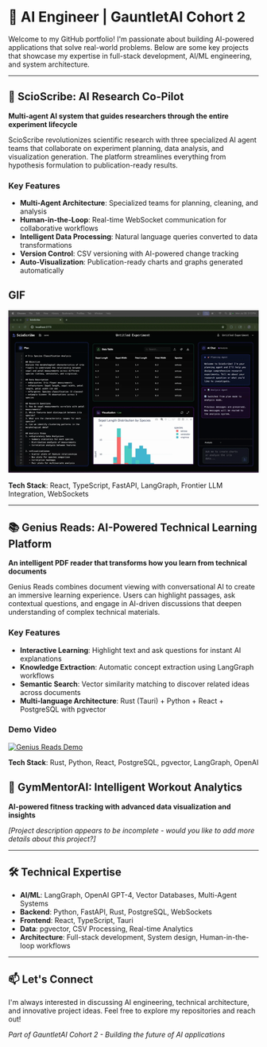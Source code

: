 # 🚀 AI Engineer | GauntletAI Cohort 2

Welcome to my GitHub portfolio! I'm passionate about building AI-powered applications that solve real-world problems. Below are some key projects that showcase my expertise in full-stack development, AI/ML engineering, and system architecture.

---

## 🔬 ScioScribe: AI Research Co-Pilot

**Multi-agent AI system that guides researchers through the entire experiment lifecycle**

ScioScribe revolutionizes scientific research with three specialized AI agent teams that collaborate on experiment planning, data analysis, and visualization generation. The platform streamlines everything from hypothesis formulation to publication-ready results.

### Key Features
- **Multi-Agent Architecture**: Specialized teams for planning, cleaning, and analysis
- **Human-in-the-Loop**: Real-time WebSocket communication for collaborative workflows
- **Intelligent Data Processing**: Natural language queries converted to data transformations
- **Version Control**: CSV versioning with AI-powered change tracking
- **Auto-Visualization**: Publication-ready charts and graphs generated automatically

## GIF 
![ScioScribe](/Scioscribe.gif)

**Tech Stack**: React, TypeScript, FastAPI, LangGraph, Frontier LLM Integration, WebSockets

---

## 📚 Genius Reads: AI-Powered Technical Learning Platform

**An intelligent PDF reader that transforms how you learn from technical documents**

Genius Reads combines document viewing with conversational AI to create an immersive learning experience. Users can highlight passages, ask contextual questions, and engage in AI-driven discussions that deepen understanding of complex technical materials.

### Key Features
- **Interactive Learning**: Highlight text and ask questions for instant AI explanations
- **Knowledge Extraction**: Automatic concept extraction using LangGraph workflows
- **Semantic Search**: Vector similarity matching to discover related ideas across documents
- **Multi-language Architecture**: Rust (Tauri) + Python + React + PostgreSQL with pgvector

### Demo Video
[![Genius Reads Demo](https://img.youtube.com/vi/ZiwywinU1I4/0.jpg)](https://www.youtube.com/watch?v=ZiwywinU1I4)

**Tech Stack**: Rust, Python, React, PostgreSQL, pgvector, LangGraph, OpenAI

## 💪 GymMentorAI: Intelligent Workout Analytics

**AI-powered fitness tracking with advanced data visualization and insights**

*[Project description appears to be incomplete - would you like to add more details about this project?]*

---

## 🛠️ Technical Expertise

- **AI/ML**: LangGraph, OpenAI GPT-4, Vector Databases, Multi-Agent Systems
- **Backend**: Python, FastAPI, Rust, PostgreSQL, WebSockets
- **Frontend**: React, TypeScript, Tauri
- **Data**: pgvector, CSV Processing, Real-time Analytics
- **Architecture**: Full-stack development, System design, Human-in-the-loop workflows

---

## 📫 Let's Connect

I'm always interested in discussing AI engineering, technical architecture, and innovative project ideas. Feel free to explore my repositories and reach out!

*Part of GauntletAI Cohort 2 - Building the future of AI applications*
